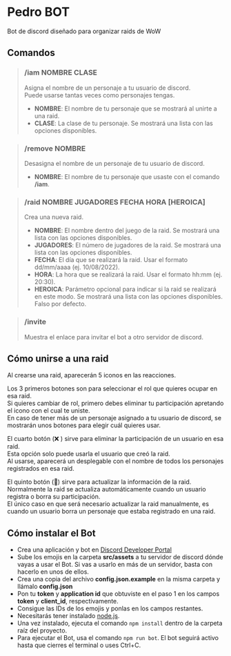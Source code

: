 # Pedro BOT

Bot de discord diseñado para organizar raids de WoW

## Comandos

> ### /iam NOMBRE CLASE
> Asigna el nombre de un personaje a tu usuario de discord.  
> Puede usarse tantas veces como personajes tengas.
> - **NOMBRE**: El nombre de tu personaje que se mostrará al unirte a una raid.
> - **CLASE**: La clase de tu personaje. Se mostrará una lista con las opciones disponibles.

> ### /remove NOMBRE
> Desasigna el nombre de un personaje de tu usuario de discord.
> - **NOMBRE**: El nombre de tu personaje que usaste con el comando **/iam**.

> ### /raid NOMBRE JUGADORES FECHA HORA [HEROICA]
> Crea una nueva raid.
> - **NOMBRE**: El nombre dentro del juego de la raid. Se mostrará una lista con las opciones disponibles.
> - **JUGADORES**: El número de jugadores de la raid. Se mostrará una lista con las opciones disponibles.
> - **FECHA**: El día que se realizará la raid. Usar el formato dd/mm/aaaa (ej. 10/08/2022).
> - **HORA**: La hora que se realizará la raid. Usar el formato hh:mm (ej. 20:30).
> - **HEROICA**: Parámetro opcional para indicar si la raid se realizará en este modo. Se mostrará una lista con las opciones disponibles. Falso por defecto.

> ### /invite
> Muestra el enlace para invitar el bot a otro servidor de discord.

## Cómo unirse a una raid

Al crearse una raid, aparecerán 5 iconos en las reacciones.  

Los 3 primeros botones son para seleccionar el rol que quieres ocupar en esa raid.  
Si quieres cambiar de rol, primero debes eliminar tu participación apretando el icono con el cual te uniste.  
En caso de tener más de un personaje asignado a tu usuario de discord, se mostrarán unos botones para elegir cuál quieres usar.  

El cuarto botón (❌ ) sirve para eliminar la participación de un usuario en esa raid.  
Esta opción solo puede usarla el usuario que creó la raid.  
Al usarse, aparecerá un desplegable con el nombre de todos los personajes registrados en esa raid.  

El quinto botón (🔄) sirve para actualizar la información de la raid.  
Normalmente la raid se actualiza automáticamente cuando un usuario registra o borra su participación.  
El único caso en que será necesario actualizar la raid manualmente, es cuando un usuario borra un personaje que estaba registrado en una raid.  

## Cómo instalar el Bot

- Crea una aplicación y bot en [Discord Developer Portal](https://discord.com/developers/applications)
- Sube los emojis en la carpeta **src/assets** a tu servidor de discord dónde vayas a usar el Bot. Si vas a usarlo en más de un servidor, basta con hacerlo en unos de ellos.
- Crea una copia del archivo **config.json.example** en la misma carpeta y llámalo **config.json**
- Pon tu **token** y **application id** que obtuviste en el paso 1 en los campos **token** y **client_id**, respectivamente.
- Consigue las IDs de los emojis y ponlas en los campos restantes.
- Necesitarás tener instalado [node.js](https://nodejs.org/).
- Una vez instalado, ejecuta el comando ``npm install`` dentro de la carpeta raíz del proyecto.
- Para ejecutar el Bot, usa el comando ``npm run bot``. El bot seguirá activo hasta que cierres el terminal o uses Ctrl+C.